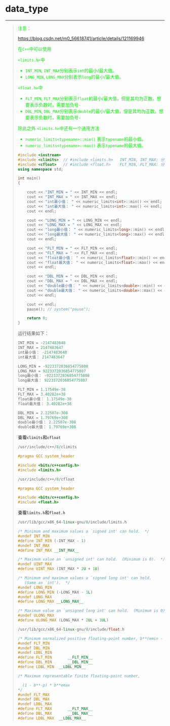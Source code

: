# data_type

--------------------------------------------------------------------------------


> 
> <font color="gree"> 
>
> 
> 注意：
> 
> https://blog.csdn.net/m0_56618741/article/details/121169946
> 
> 在`C++`中可以使用
> 
> `<limits.h>`中
> * `INT_MIN`,  `INT_MAX`分别表示`int`的最小/最大值。
> * `LONG_MIN`, `LONG_MAX`分别表示`long`的最小/最大值。
> 
> `<float.h>`中
> * `FLT_MIN`,  `FLT_MAX`分别表示`float`的最小/最大值，但是其均为正数。想要表示负数时，需要加负号`-`
> * `DBL_MIN`,  `DBL_MAX`分别表示`double`的最小/最大值，但是其均为正数。想要表示负数时，需要加负号`-`
>
> 
> 除此之外
> `<limits.h>`中还有一个通用方法
>
> * `numeric_limits<typename>::min()` 表示`typename`的最小值。
> * `numeric_limits<typename>::max()` 表示`typename`的最大值。
> 
> </font>
> 
> ```c++
> #include <iostream> 
> #include <climits>  // #include <limits.h>   INT_MIN, INT_MAX: 分别表示int的最小最大值    LONG_MIN, LONG_MAX: 分别表示long的最小最大值
> #include <cfloat>   // #include <float.h>    FLT_MIN, FLT_MAX: 分别表示float的最小最大值  DBL_MIN, DBL_MAX:   分别表示double的最小最大值
> using namespace std; 
> 
> int main()
> {
> 
>     cout << "INT_MIN = " << INT_MIN << endl;
>     cout << "INT_MAX = " << INT_MAX << endl;
>     cout << "int最小值： " << numeric_limits<int>::min() << endl;  
>     cout << "int最大值： " << numeric_limits<int>::max() << endl;  
>     cout << endl;
> 
>     cout << "LONG_MIN = " << LONG_MIN << endl;
>     cout << "LONG_MAX = " << LONG_MAX << endl;
>     cout << "long最小值： " << numeric_limits<long>::min() << endl;  
>     cout << "long最大值： " << numeric_limits<long>::max() << endl;  
>     cout << endl;
> 
>     cout << "FLT_MIN = " << FLT_MIN << endl;
>     cout << "FLT_MAX = " << FLT_MAX << endl;
>     cout << "float最小值： " << numeric_limits<float>::min() << endl;  
>     cout << "float最大值： " << numeric_limits<float>::max() << endl;  
>     cout << endl;
> 
>     cout << "DBL_MIN = " << DBL_MIN << endl;
>     cout << "DBL_MAX = " << DBL_MAX << endl;
>     cout << "double最小值： " << numeric_limits<double>::min() << endl;  
>     cout << "double最大值： " << numeric_limits<double>::max() << endl;  
>     cout << endl;
> 
>     cout << endl;
>     pause(); // system("pause"); 
> 
>     return 0;
> }
> 
> ```
>
> 运行结果如下： 
>
> ```c++
> INT_MIN = -2147483648
> INT_MAX = 2147483647
> int最小值： -2147483648
> int最大值： 2147483647
> 
> LONG_MIN = -9223372036854775808
> LONG_MAX = 9223372036854775807
> long最小值： -9223372036854775808
> long最大值： 9223372036854775807
> 
> FLT_MIN = 1.17549e-38
> FLT_MAX = 3.40282e+38
> float最小值： 1.17549e-38
> float最大值： 3.40282e+38
> 
> DBL_MIN = 2.22507e-308
> DBL_MAX = 1.79769e+308
> double最小值： 2.22507e-308
> double最大值： 1.79769e+308
> ```
> 
> 
> **查看`climits`和`cfloat`**
>
> ```c++
> /usr/include/c++/8/climits
> 
> #pragma GCC system_header
> 
> #include <bits/c++config.h>
> #include <limits.h>
> ```
> 
> ```c++
> /usr/include/c++/8/cfloat
> 
> #pragma GCC system_header
> 
> #include <bits/c++config.h>
> #include <float.h>
> ```
> 
> **查看`limits.h`和`float.h`**
>
> ```c++
> /usr/lib/gcc/x86_64-linux-gnu/8/include/limits.h
> 
> /* Minimum and maximum values a `signed int' can hold.  */
> #undef INT_MIN
> #define INT_MIN (-INT_MAX - 1)
> #undef INT_MAX
> #define INT_MAX __INT_MAX__
> 
> /* Maximum value an `unsigned int' can hold.  (Minimum is 0).  */
> #undef UINT_MAX
> #define UINT_MAX (INT_MAX * 2U + 1U)
> 
> /* Minimum and maximum values a `signed long int' can hold.
>    (Same as `int').  */
> #undef LONG_MIN
> #define LONG_MIN (-LONG_MAX - 1L)
> #undef LONG_MAX
> #define LONG_MAX __LONG_MAX__
> 
> /* Maximum value an `unsigned long int' can hold.  (Minimum is 0).  */
> #undef ULONG_MAX
> #define ULONG_MAX (LONG_MAX * 2UL + 1UL)
> ```
>
> ```c++
> /usr/lib/gcc/x86_64-linux-gnu/8/include/float.h
> 
> /* Minimum normalized positive floating-point number, b**(emin - 1).  */
> #undef FLT_MIN
> #undef DBL_MIN
> #undef LDBL_MIN
> #define FLT_MIN		__FLT_MIN__
> #define DBL_MIN		__DBL_MIN__
> #define LDBL_MIN	__LDBL_MIN__
> 
> /* Maximum representable finite floating-point number,
> 
> 	(1 - b**-p) * b**emax
> */
> #undef FLT_MAX
> #undef DBL_MAX
> #undef LDBL_MAX
> #define FLT_MAX		__FLT_MAX__
> #define DBL_MAX		__DBL_MAX__
> #define LDBL_MAX	__LDBL_MAX__
> ```
>
